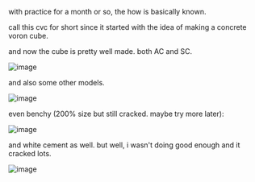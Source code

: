 with practice for a month or so, the how is basically known. 

call this cvc for short since it started with the idea of making a concrete voron cube. 

and now the cube is pretty well made. both AC and SC. 

![image](https://github.com/user-attachments/assets/4a8da90c-6a2a-4ed4-8db4-88762b61681a)

and also some other models. 

![image](https://github.com/user-attachments/assets/38656bfc-14f2-47cf-8b4f-81e400333021)

even benchy (200% size but still cracked. maybe try more later): 

![image](https://github.com/user-attachments/assets/27eb9c79-63a8-443d-8417-5af85d9e26f7)

and white cement as well. but well, i wasn't doing good enough and it cracked lots. 

![image](https://github.com/user-attachments/assets/760b7b3a-466f-4ee9-9688-09c878a5f380)
